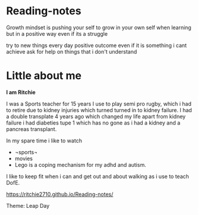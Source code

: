 # Reading-notes

Growth mindset is pushing your self to grow in your own self when learning but in a positive way even if its a struggle

try to new things every day
positive outcome even if it is something i cant achieve 
ask for help on things that i don't understand

# Little about me



**I am Ritchie**

I was a Sports teacher for 15 years I use to play semi pro rugby, which i had to retire due to kidney injuries which turned turned in to kidney failure. I had a double transplate 4 years ago which changed my life apart from kidney failure i had diabeties tupe 1 which has no gone as i had a kidney and a pancreas transplant. 

In my spare time i like to 
watch 
- ¬sports¬
- movies
- Lego is a coping mechanism for my adhd and autism. 

I like to keep fit when i can and get out and about walking as i use to teach DofE.

https://ritchie2710.github.io/Reading-notes/

Theme: Leap Day
